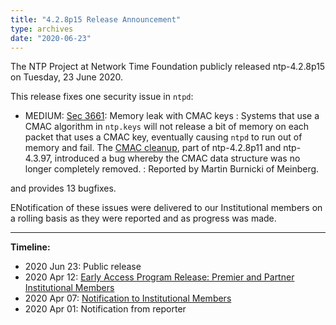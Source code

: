 ```yaml
---
title: "4.2.8p15 Release Announcement"
type: archives
date: "2020-06-23"
---
```


The NTP Project at Network Time Foundation publicly released ntp-4.2.8p15 on Tuesday, 23 June 2020.

This release fixes one security issue in `ntpd`:

* MEDIUM: [Sec 3661](/support/securitynotice/ntpbug3661): Memory leak with CMAC keys
  : Systems that use a CMAC algorithm in `ntp.keys` will not release a bit of memory on each packet that uses a CMAC key, eventually causing `ntpd` to run out of memory and fail. The [CMAC cleanup](https://bugs.ntp.org/show_bug.cgi?id=3447), part of ntp-4.2.8p11 and ntp-4.3.97, introduced a bug whereby the CMAC data structure was no longer completely removed.
  : Reported by Martin Burnicki of Meinberg. 

and provides 13 bugfixes.

ENotification of these issues were delivered to our Institutional members on a rolling basis as they were reported and as progress was made.

* * *

**Timeline:**

* 2020 Jun 23: Public release
* 2020 Apr 12: [Early Access Program Release: Premier and Partner Institutional Members](https://www.nwtime.org/membership/benefits)
* 2020 Apr 07: [Notification to Institutional Members](https://www.nwtime.org/membership/benefits)
* 2020 Apr 01: Notification from reporter 